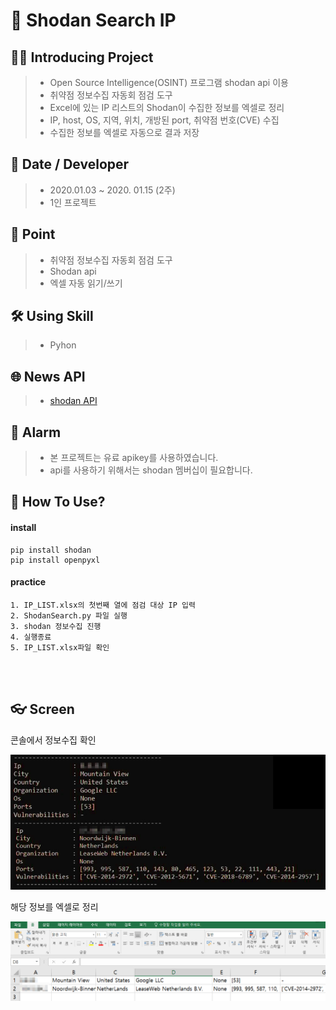 # 📡 Shodan Search IP

## 💁‍♂️ Introducing Project

> -   Open Source Intelligence(OSINT) 프로그램 shodan api 이용
> -   취약점 정보수집 자동회 점검 도구
> -   Excel에 있는 IP 리스트의 Shodan이 수집한 정보를 엑셀로 정리
> -   IP, host, OS, 지역, 위치, 개방된 port, 취약점 번호(CVE) 수집
> -   수집한 정보를 엑셀로 자동으로 결과 저장

## 📅 Date / Developer

> -   2020.01.03 ~ 2020. 01.15 (2주)
> -   1인 프로젝트

## 📌 Point

> -   취약점 정보수집 자동회 점검 도구
> -   Shodan api
> -   엑셀 자동 읽기/쓰기

## 🛠 Using Skill

> -   Pyhon

## 🌐 News API

> -   [shodan API](https://www.shodan.io/)

## 🔔 Alarm

> -   본 프로젝트는 유료 apikey를 사용하였습니다.
> -   api를 사용하기 위해서는 shodan 멤버십이 필요합니다.

## 🔧 How To Use?

#### install

```
pip install shodan
pip install openpyxl
```

#### practice

```
1. IP_LIST.xlsx의 첫번째 열에 점검 대상 IP 입력
2. ShodanSearch.py 파일 실행
3. shodan 정보수집 진행
4. 실행종료
5. IP_LIST.xlsx파일 확인
```

<br/>
<br/>

## 👓 Screen

<p>콘솔에서 정보수집 확인</p>
<center>
  <img
    src="./readme_assets/img01.png"
  />
</center>

<p>해당 정보를 엑셀로 정리</p>
<center>
  <img
    src="./readme_assets/img02.png"
  />
</center>
